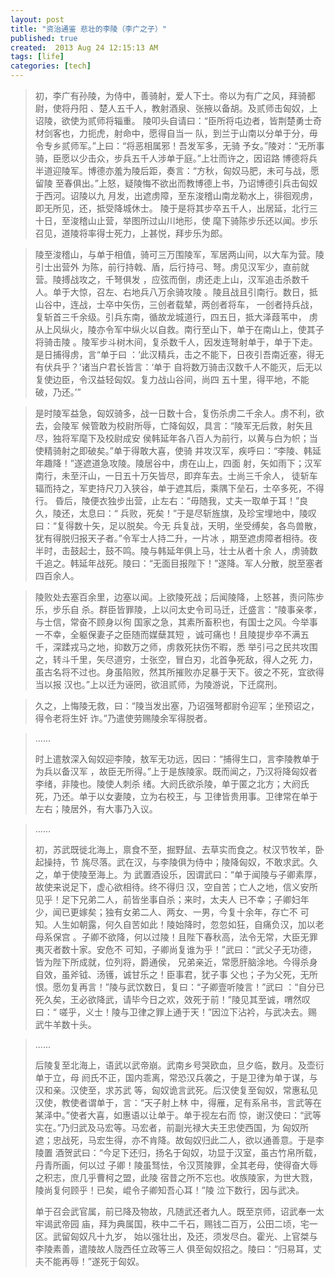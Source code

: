 ```yaml
---
layout: post
title: "资治通鉴 悲壮的李陵（李广之子）"
published: true
created:  2013 Aug 24 12:15:13 AM
tags: [life]
categories: [tech]
---
```


> 初，李广有孙陵，为侍中，善骑射，爱人下士。帝以为有广之风，拜骑都尉，使将丹阳
> 、楚人五千人，教射酒泉、张掖以备胡。及贰师击匈奴，上诏陵，欲使为贰师将辎重。
> 陵叩头自请曰：“臣所将屯边者，皆荆楚勇士奇材剑客也，力扼虎，射命中，愿得自当一
> 队，到兰于山南以分单于分，毋令专乡贰师军。”上曰：“将恶相属邪！吾发军多，无骑
> 予女。”陵对：“无所事骑，臣愿以少击众，步兵五千人涉单于庭。”上壮而许之，因诏路
> 博德将兵半道迎陵军。博德亦羞为陵后距，奏言：“方秋，匈奴马肥，未可与战，愿留陵
> 至春俱出。”上怒，疑陵悔不欲出而教博德上书，乃诏博德引兵击匈奴于西河。诏陵以九
> 月发，出遮虏障，至东浚稽山南龙勒水上，徘徊观虏，即无所见，还，抵受降城休士。
> 陵于是将其步卒五千人，出居延，北行三十日，至浚稽山止营，举图所过山川地形，使
> 麾下骑陈步乐还以闻。步乐召见，道陵将率得士死力，上甚悦，拜步乐为郎。
 
> 陵至浚稽山，与单于相值，骑可三万围陵军，军居两山间，以大车为营。陵引士出营外
> 为陈，前行持戟、盾，后行持弓、弩。虏见汉军少，直前就营。陵搏战攻之，千弩俱发
> ，应弦而倒，虏还走上山，汉军追击杀数千人。单于大惊，召左、右地兵八万余骑攻陵
> 。陵且战且引南行。数日，抵山谷中，连战，士卒中矢伤，三创者载辇，两创者将车，
> 一创者持兵战，复斩首三千余级。引兵东南，循故龙城道行，四五日，抵大泽葭苇中，
> 虏从上风纵火，陵亦令军中纵火以自救。南行至山下，单于在南山上，使其子将骑击陵
> 。陵军步斗树木间，复杀数千人，因发连弩射单于，单于下走。是日捕得虏，言“单于曰
> ：‘此汉精兵，击之不能下，日夜引吾南近塞，得无有伏兵乎？’诸当户君长皆言：‘单于
> 自将数万骑击汉数千人不能灭，后无以复使边臣，令汉益轻匈奴。复力战山谷间，尚四
> 五十里，得平地，不能破，乃还。’”
 
> 是时陵军益急，匈奴骑多，战一日数十合，复伤杀虏二千余人。虏不利，欲去，会陵军
> 候管敢为校尉所辱，亡降匈奴，具言：“陵军无后救，射矢且尽，独将军麾下及校尉成安
> 侯韩延年各八百人为前行，以黄与白为帜；当使精骑射之即破矣。”单于得敢大喜，使骑
> 并攻汉军，疾呼曰：“李陵、韩延年趣降！”遂遮道急攻陵。陵居谷中，虏在山上，四面
> 射，矢如雨下；汉军南行，未至汗山，一日五十万矢皆尽，即弃车去。士尚三千余人，
> 徒斩车辐而持之，军吏持尺刀入狭谷，单于遮其后，乘隅下垒石，士卒多死，不得行。
> 昏后，陵便衣独步出营，止左右：“毋随我，丈夫一取单于耳！”良久，陵还，太息曰：“
> 兵败，死矣！”于是尽斩旌旗，及珍宝埋地中，陵叹曰：“复得数十矢，足以脱矣。今无
> 兵复战，天明，坐受缚矣，各鸟兽散，犹有得脱归报天子者。”令军士人持二升，一片冰
> ，期至遮虏障者相待。夜半时，击鼓起士，鼓不鸣。陵与韩延年俱上马，壮士从者十余
> 人，虏骑数千追之。韩延年战死。陵曰：“无面目报陛下！”遂降。军人分散，脱至塞者
> 四百余人。
 
> 陵败处去塞百余里，边塞以闻。上欲陵死战；后闻陵降，上怒甚，责问陈步乐，步乐自
> 杀。群臣皆罪陵，上以问太史令司马迁，迁盛言：“陵事亲孝，与士信，常奋不顾身以徇
> 国家之急，其素所畜积也，有国士之风。今举事一不幸，全躯保妻子之臣随而媒蘖其短
> ，诚可痛也！且陵提步卒不满五千，深蹂戎马之地，抑数万之师，虏救死扶伤不暇，悉
> 举引弓之民共攻围之，转斗千里，矢尽道穷，士张空，冒白刃，北首争死敌，得人之死
> 力，虽古名将不过也。身虽陷败，然其所摧败亦足暴于天下。彼之不死，宜欲得当以报
> 汉也。”上以迁为诬罔，欲沮贰师，为陵游说，下迁腐刑。
 
> 久之，上悔陵无救，曰：“陵当发出塞，乃诏强弩都尉令迎军；坐预诏之，得令老将生奸
> 诈。”乃遣使劳赐陵余军得脱者。
 
> ......
> 
> 时上遣敖深入匈奴迎李陵，敖军无功远，因曰：“捕得生口，言李陵教单于为兵以备汉军
> ，故臣无所得。”上于是族陵家。既而闻之，乃汉将降匈奴者李绪，非陵也。陵使人刺杀
> 绪。大阏氏欲杀陵，单于匿之北方；大阏氏死，乃还。单于以女妻陵，立为右校王，与
> 卫律皆贵用事。卫律常在单于左右；陵居外，有大事乃入议。
 
> ......
> 
> 初，苏武既徙北海上，禀食不至，掘野鼠、去草实而食之。杖汉节牧羊，卧起操持，节
> 旄尽落。武在汉，与李陵俱为侍中；陵降匈奴，不敢求武。久之，单于使陵至海上。为
> 武置酒设乐，因谓武曰：“单于闻陵与子卿素厚，故使来说足下，虚心欲相待。终不得归
> 汉，空自苦；亡人之地，信义安所见乎！足下兄弟二人，前皆坐事自杀；来时，太夫人
> 已不幸；子卿妇年少，闻已更嫁矣；独有女弟二人、两女、一男，今复十余年，存亡不
> 可知。人生如朝露，何久自苦如此！陵始降时，忽忽如狂，自痛负汉，加以老母系保宫
> 。子卿不欲降，何以过陵！且陛下春秋高，法令无常，大臣无罪夷灭者数十家。安危不
> 可知，子卿尚复谁为乎！”武曰：“武父子无功德，皆为陛下所成就，位列将，爵通侯，
> 兄弟亲近，常愿肝脑涂地。今得杀身自效，虽斧钺、汤镬，诚甘乐之！臣事君，犹子事
> 父也；子为父死，无所恨。愿勿复再言！”陵与武饮数日，复曰：“子卿壹听陵言！”武曰
> ：“自分已死久矣，王必欲降武，请毕今日之欢，效死于前！”陵见其至诚，喟然叹曰：“
> 嗟乎，义士！陵与卫律之罪上通于天！”因泣下沾衿，与武决去。赐武牛羊数十头。
 
> ......
> 
> 后陵复至北海上，语武以武帝崩。武南乡号哭欧血，旦夕临，数月。及壶衍单于立，母
> 阏氏不正，国内乖离，常恐汉兵袭之，于是卫律为单于谋，与汉和亲。汉使至，求苏武
> 等，匈奴诡言武死。后汉使复至匈奴，常惠私见汉使，教使者谓单于，言：“天子射上林
> 中，得雁，足有系帛书，言武等在某泽中。”使者大喜，如惠语以让单于。单于视左右而
> 惊，谢汉使曰：“武等实在。”乃归武及马宏等。马宏者，前副光禄大夫王忠使西国，为
> 匈奴所遮；忠战死，马宏生得，亦不肯降。故匈奴归此二人，欲以通善意。于是李陵置
> 酒贺武曰：“今足下还归，扬名于匈奴，功显于汉室，虽古竹帛所载，丹青所画，何以过
> 子卿！陵虽驽怯，令汉贳陵罪，全其老母，使得奋大辱之积志，庶几乎曹柯之盟，此陵
> 宿昔之所不忘也。收族陵家，为世大戮，陵尚复何顾乎！已矣，崐令子卿知吾心耳！”陵
> 泣下数行，因与武决。
> 
> 单于召会武官属，前已降及物故，凡随武还者九人。既至京师，诏武奉一太牢谒武帝园
> 庙，拜为典属国，秩中二千石，赐钱二百万，公田二顷，宅一区。武留匈奴凡十九岁，
> 始以强壮出，及还，须发尽白。霍光、上官桀与李陵素善，遣陵故人陇西任立政等三人
> 俱至匈奴招之。陵曰：“归易耳，丈夫不能再辱！”遂死于匈奴。


